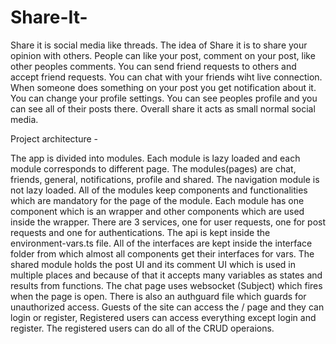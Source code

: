 # Share-It-
Share it is social media like threads. The idea of Share it is to share your opinion with others. People can like your post, comment on your post, like other peoples comments. You can send friend requests to others and accept friend requests. You can chat with your friends wiht live connection. When someone does something on your post you get notification about it. You can change your profile settings. You can see peoples profile and you can see all of their posts there. Overall share it acts as small normal social media.

Project architecture - 

The app is divided into modules. Each module is lazy loaded and each module corresponds to different page. The modules(pages) are chat, friends, general, notifications, profile and shared. The navigation module is not lazy loaded. All of the modules keep components and functionalities which are mandatory for the page of the module. Each module has one component which is an wrapper and other components which are used inside the wrapper. There are 3 services, one for user requests, one for post requests and one for authentications. The api is kept inside the environment-vars.ts file. All of the interfaces are kept inside the interface folder from which almost all components get their interfaces for vars. The shared module holds the post UI and its comment UI which is used in multiple places and because of that it accepts many variables as states and results from functions. The chat page uses websocket (Subject) which fires when the page is open. There is also an authguard file which guards for unauthorized access. Guests of the site can access the / page and they can login or register, Registered users can access everything except login and register. The registered users can do all of the CRUD operaions.
